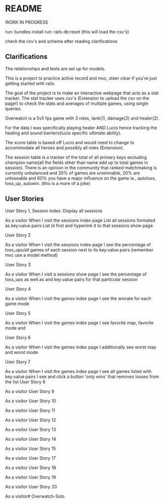 # README

WORK IN PROGRESS

run: bundles install
run: rails db:reset (this will load the csv's)

check the csv's and schema after reading clarifications


## Clarifications

The relationships and tests are set up for models.
 
This is a project to practice active record and mvc, steer clear if you're just getting
started with rails.
 
The goal of the project is to make an interactive webpage that acts as a stat tracker. The stat tracker uses csv's (Extension to upload the csv on the page!) to check the stats and averages of multiple games, using single queries.
 
Overwatch is a 5v5 fps game with 3 roles, tank(1), damage(2) and healer(2).
 
For the data I was specifically playing healer AND Lucio hence tracking the healing and
sound barriers(lucio specific ultimate ability).
 
The score table is based off Lucio and would need to change to accommodate all heroes and possibly all roles
(Extension).
 
The session table is a tracker of the total of all primary keys excluding champion name(all the fields other than name add up to total games in session). There is an opinion in the community that ranked matchmaking is currently unbalanced and 20% of games are unwinnable, 20% are unloseable and 60% you have a major influence on the game ie., autoloss, toss_up, autowin. (this is a more of a joke)

## User Stories

User Story 1, Session Index: Display all sessions

As a visitor
When I visit the sessions index page
List all sessions formated as key:value pairs
List id first and hyperlink it to that sessions show page.

User Story 2

As a visitor
When I visit the sessions index page
I see the percentage of toss_ups/all games of each session next to its key:value pairs
(remember mvc use a model method)

User Story 3

As a visitor
When I visit a sessions show page
I see the percentage of toss_ups as well as  and key:value pairs for that particular session

User Story 4

As a visitor
When I visit the games index page
I see the winrate for each game mode

User Story 5

As a visitor
When I visit the games index page
I see favorite map, favorite mode and

User Story 6

As a visitor
When I visit the games index page
I additionally see worst map and worst mode

User Story 7

As a visitor
When I visit the games index page
I see all games listed with key:value pairs
I see and click a button 'only wins' that removes losses from the list
User Story 8

As a visitor
User Story 9

As a visitor
User Story 10

As a visitor
User Story 11

As a visitor
User Story 12

As a visitor
User Story 13

As a visitor
User Story 14

As a visitor
User Story 15

As a visitor
User Story 17

As a visitor
User Story 18

As a visitor
User Story 19

As a visitor
User Story 20

As a visitor# Overwatch-Solo
